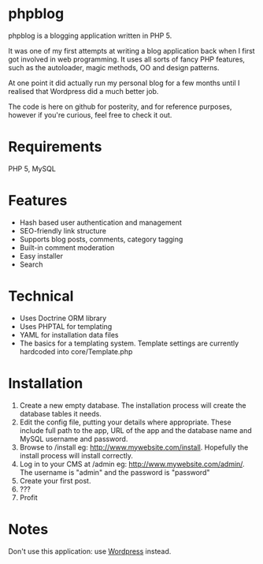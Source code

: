 phpblog
=======

phpblog is a blogging application written in PHP 5.

It was one of my first attempts at writing a blog application back when I first got involved in web programming. It uses all sorts of fancy PHP features, such as the autoloader, magic methods, OO and design patterns.

At one point it did actually run my personal blog for a few months until I realised that Wordpress did a much better job.

The code is here on github for posterity, and for reference purposes, however if you're curious, feel free to check it out.

Requirements
============

PHP 5, MySQL

Features
========

* Hash based user authentication and management
* SEO-friendly link structure
* Supports blog posts, comments, category tagging
* Built-in comment moderation
* Easy installer
* Search

Technical
=========

* Uses Doctrine ORM library
* Uses PHPTAL for templating
* YAML for installation data files
* The basics for a templating system. Template settings are currently hardcoded into core/Template.php

Installation
============

1. Create a new empty database. The installation process will create the database tables it needs.
2. Edit the config file, putting your details where appropriate. These include full path to the app, URL of the app and the database name and MySQL username and password.
3. Browse to /install eg: http://www.mywebsite.com/install. Hopefully the install process will install correctly.
4. Log in to your CMS at /admin eg: http://www.mywebsite.com/admin/. The username is "admin" and the password is "password"
5. Create your first post.
6. ???
7. Profit

Notes
=====

Don't use this application: use [Wordpress](http://www.wordpress.org) instead.